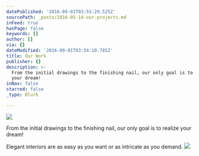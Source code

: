 ```yaml
---
datePublished: '2016-09-01T03:55:29.525Z'
sourcePath: _posts/2016-05-14-our-projects.md
inFeed: true
hasPage: false
keywords: []
author: []
via: {}
dateModified: '2016-09-01T03:54:10.785Z'
title: Our Work
publisher: {}
description: >-
  From the initial drawings to the finishing nail, our only goal is to realize
  your dream!
inNav: false
starred: false
_type: Blurb

---
```

![](https://s3-us-west-2.amazonaws.com/the-grid-img/p/328864da83ec67c024c3fdaf24c85cb8d61e0ed8.jpg)

From the initial drawings to the finishing nail, our only goal is to realize your dream!

Elegant interiors are as easy as you want or as intricate as you demand.
![](https://the-grid-user-content.s3-us-west-2.amazonaws.com/faff67c5-711c-4077-be68-9fda3f3860ef.jpg)